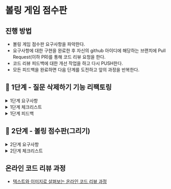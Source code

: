 # 볼링 게임 점수판
## 진행 방법
* 볼링 게임 점수판 요구사항을 파악한다.
* 요구사항에 대한 구현을 완료한 후 자신의 github 아이디에 해당하는 브랜치에 Pull Request(이하 PR)를 통해 코드 리뷰 요청을 한다.
* 코드 리뷰 피드백에 대한 개선 작업을 하고 다시 PUSH한다.
* 모든 피드백을 완료하면 다음 단계를 도전하고 앞의 과정을 반복한다.


## 🚀 1단계 - 질문 삭제하기 기능 리팩토링
<details>
    <summary> 1단계 요구사항 </summary>

### 질문 삭제하기 요구사항
- 질문 데이터를 완전히 삭제하는 것이 아니라 데이터의 상태를 삭제 상태(deleted - boolean type)로 변경한다.
- 로그인 사용자와 질문한 사람이 같은 경우 삭제 가능하다.
- 답변이 없는 경우 삭제가 가능하다.
- 질문자와 답변 글의 모든 답변자 같은 경우 삭제가 가능하다.
- 질문을 삭제할 때 답변 또한 삭제해야 하며, 답변의 삭제 또한 삭제 상태(deleted)를 변경한다.
- 질문자와 답변자가 다른 경우 답변을 삭제할 수없다.
- 질문과 답변 삭제 이력에 대한 정보를 DeleteHistory를 활용해 남긴다.

### 프로그래밍 요구사항
- qna.service.QnaService의 deleteQuestion()는 앞의 질문 삭제 기능을 구현한 코드이다. 이 메소드는 단위 테스트하기 어려운 코드와 단위 테스트 가능한 코드가 섞여 있다.
- 단위 테스트하기 어려운 코드와 단위 테스트 가능한 코드를 분리해 단위 테스트 가능한 코드 에 대해 단위 테스트를 구현한다.

</details>

<details>
    <summary> 1단계 체크리스트 </summary>

### 질문 삭제 기능을 도메인으로 리팩토링

**도메인 분리**
- [X] 작성정보는 글의 내용과 글쓴이 정보, 삭제여부를 가진다.
- [X] 작성정보는 글쓴이가 동일한지 확인할 수 있다.
- [X] 삭제정보는 글의 id와 타입, 그리고 삭제자의 정보를 가진다.
- [X] 글의 타입은 해당 글이 질문글인지 답변글인지 구분할 수 있다.
  
**비즈니스 로직을 도메인으로 이동**
- [X] 질문글과 답변 목록중에 작성자와 다른 사람이 있는지 확인한다.
- [X] 질문글을 삭제하면 그와 관련된 답변 목록을 삭제할 수 있다.
- [X] 질문글과 답변 삭제시 삭제 기록을 남길 수 있다.

**리팩토링**
- [X] 사용하지 않는 메소드를 제거한다.


</details>

<details>
    <summary> 1단계 피드백 </summary>

### 피드백 [링크](https://github.com/next-step/java-bowling/pull/520)
- 상속 depth는 한 번정도, AbstractEntity에서는 보통 도메인의 공통관심사 정도 구현
- 생성자 내부 validation 로직보다는 static of에서 접근, static validation로 추출하여 각각 활용
- parameter에 list를 넘기기보다는 새 리스트 반환이 사이드 이펙트 방지
- ❗Instanceof는 안티패턴❗ 
  하위 타입에서 메소드 재정의하는 방식으로 사용 (getContentType처럼)
- 메소드명은 이름을 내포하게끔 (isOwner? validOwner?)

</details>

## 🚀 2단계 - 볼링 점수판(그리기)
<details>
    <summary> 2단계 요구사항 </summary>

### 기능 요구사항
- 최종 목표는 볼링 점수를 계산하는 프로그램을 구현한다. 1단계 목표는 점수 계산을 제외한 볼링 게임 점수판을 구현하는 것이다.
- 각 프레임이 스트라이크이면 "X", 스페어이면 "9 | /", 미스이면 "8 | 1", 과 같이 출력하도록 구현한다.
  - 스트라이크(strike) : 프레임의 첫번째 투구에서 모든 핀(10개)을 쓰러트린 상태
  - 스페어(spare) : 프레임의 두번재 투구에서 모든 핀(10개)을 쓰러트린 상태
  - 미스(miss) : 프레임의 두번재 투구에서도 모든 핀이 쓰러지지 않은 상태
  - 거터(gutter) : 핀을 하나도 쓰러트리지 못한 상태. 거터는 "-"로 표시
- 10 프레임은 스트라이크이거나 스페어이면 한 번을 더 투구할 수 있다.

### 프로그램 실행 결과

```
플레이어 이름은(3 english letters)?: PJS
| NAME |  01  |  02  |  03  |  04  |  05  |  06  |  07  |  08  |  09  |  10  |
|  PJS |      |      |      |      |      |      |      |      |      |      |

1프레임 투구 : 10
| NAME |  01  |  02  |  03  |  04  |  05  |  06  |  07  |  08  |  09  |  10  |
|  PJS |  X   |      |      |      |      |      |      |      |      |      |

2프레임 투구 : 8
| NAME |  01  |  02  |  03  |  04  |  05  |  06  |  07  |  08  |  09  |  10  |
|  PJS |  X   |  8   |      |      |      |      |      |      |      |      |

2프레임 투구 : 2
| NAME |  01  |  02  |  03  |  04  |  05  |  06  |  07  |  08  |  09  |  10  |
|  PJS |  X   |  8|/ |      |      |      |      |      |      |      |      |

3프레임 투구 :  7
| NAME |  01  |  02  |  03  |  04  |  05  |  06  |  07  |  08  |  09  |  10  |
|  PJS |  X   |  8|/ |  7   |      |      |      |      |      |      |      |

3프레임 투구 :  : 0
| NAME |  01  |  02  |  03  |  04  |  05  |  06  |  07  |  08  |  09  |  10  |
|  PJS |  X   |  8|/ |  7|- |      |      |      |      |      |      |      |
...

```

</details>

<details>
    <summary> 2단계 체크리스트 </summary>

### 프레임 구성요소
- [X] 핀은 시도한 투구횟수와 남아있는 핀의 개수로 구성된다.
- [X] 투구개수는 쓰러뜨릴 핀의 수로 구성된다. 
- [X] 투구시 투구개수만큼 핀의 개수를 무너뜨릴 수 있다.
- [ ] 투구결과는 투구결과타입을 지닌다.
- [ ] 투구결과 타입은 타입에 따른 표현 방식을 지닌다.

### 프레임
- [ ] 각 프레임은 인덱스와 핀, 투구결과로 구성된다.
- [ ] 투구결과를 toString 문자열로 표현할 수 있다.
- [ ] 1~9번째 프레임은 일반프레임, 10번째는 마지막 프레임으로 구현한다.
- 일반프레임
  - [ ] 투구결과가 결정되면 새로운 프레임을 생성한다.
  - [ ] 
- 마지막 프레임
  - [ ] 투구결과가 결정되고, 스트라이크나 스페어일 경우 한번 더 투구할 수 있다.
### 게임 실행

</details>

## 온라인 코드 리뷰 과정
* [텍스트와 이미지로 살펴보는 온라인 코드 리뷰 과정](https://github.com/next-step/nextstep-docs/tree/master/codereview)